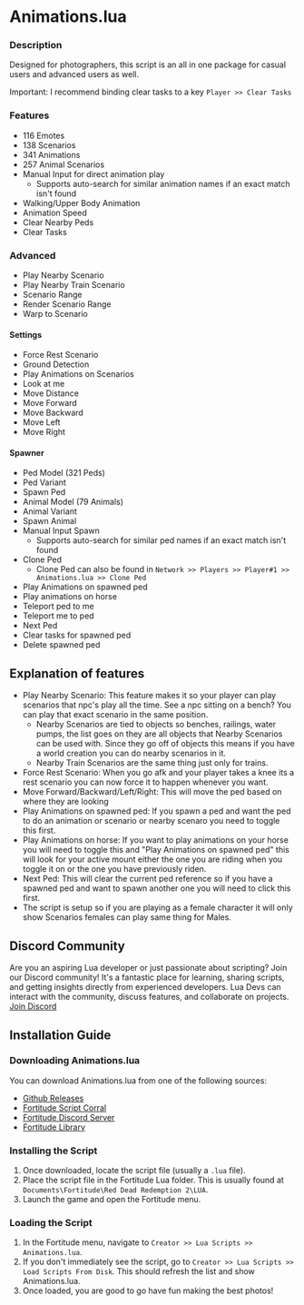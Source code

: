 # Animations.lua

### Description

Designed for photographers, this script is an all in one package for casual users and advanced users as well.

Important: I recommend binding clear tasks to a key `Player >> Clear Tasks`


### Features

- 116 Emotes
- 138 Scenarios
- 341 Animations
- 257 Animal Scenarios
- Manual Input for direct animation play
  - Supports auto-search for similar animation names if an exact match isn't found
- Walking/Upper Body Animation
- Animation Speed
- Clear Nearby Peds
- Clear Tasks

### Advanced

- Play Nearby Scenario
- Play Nearby Train Scenario
- Scenario Range 
- Render Scenario Range
- Warp to Scenario

#### Settings

- Force Rest Scenario
- Ground Detection
- Play Animations on Scenarios
- Look at me
- Move Distance 
- Move Forward
- Move Backward
- Move Left
- Move Right

#### Spawner

- Ped Model (321 Peds)
- Ped Variant
- Spawn Ped
- Animal Model (79 Animals)
- Animal Variant
- Spawn Animal
- Manual Input Spawn
  - Supports auto-search for similar ped names if an exact match isn't found
- Clone Ped
  - Clone Ped can also be found in `Network >> Players >> Player#1 >> Animations.lua >> Clone Ped`
- Play Animations on spawned ped
- Play animations on horse
- Teleport ped to me
- Teleport me to ped
- Next Ped
- Clear tasks for spawned ped
- Delete spawned ped


## Explanation of features

- Play Nearby Scenario: This feature makes it so your player can play scenarios that npc's play all the time. See a npc sitting on a bench? You can play that exact scenario in the same position.
  - Nearby Scenarios are tied to objects so benches, railings, water pumps, the list goes on they are all objects that Nearby Scenarios can be used with. Since they go off of objects this means if you have a world creation you can do nearby scenarios in it.
  - Nearby Train Scenarios are the same thing just only for trains.
- Force Rest Scenario: When you go afk and your player takes a knee its a rest scenario you can now force it to happen whenever you want.
- Move Forward/Backward/Left/Right: This will move the ped based on where they are looking
- Play Animations on spawned ped: If you spawn a ped and want the ped to do an animation or scenario or nearby scenaro you need to toggle this first.
- Play Animations on horse: If you want to play animations on your horse you will need to toggle this and "Play Animations on spawned ped" this will look for your active mount either the one you are riding when you toggle it on or the one you have previously riden.
- Next Ped: This will clear the current ped reference so if you have a spawned ped and want to spawn another one you will need to click this first.
- The script is setup so if you are playing as a female character it will only show Scenarios females can play same thing for Males.

## Discord Community

Are you an aspiring Lua developer or just passionate about scripting? Join our Discord community! It's a fantastic place for learning, sharing scripts, and getting insights directly from experienced developers.
Lua Devs can interact with the community, discuss features, and collaborate on projects. [Join Discord](https://discord.gg/7AKbaUfsjy)

## Installation Guide

### Downloading Animations.lua
You can download Animations.lua from one of the following sources:
- [Github Releases](https://github.com/Nobody277/Animations.lua/releases)
- [Fortitude Script Corral](https://discord.gg/7AKbaUfsjy)
- [Fortitude Discord Server](https://discord.gg/fortitudemod)
- [Fortitude Library](https://fortitudemod.com/dashboard/library)

### Installing the Script
1. Once downloaded, locate the script file (usually a `.lua` file).
2. Place the script file in the Fortitude Lua folder. This is usually found at `Documents\Fortitude\Red Dead Redemption 2\LUA`.
3. Launch the game and open the Fortitude menu.

### Loading the Script
1. In the Fortitude menu, navigate to `Creator >> Lua Scripts >> Animations.lua`.
2. If you don't immediately see the script, go to `Creator >> Lua Scripts >> Load Scripts From Disk`. This should refresh the list and show Animations.lua.
3. Once loaded, you are good to go have fun making the best photos!

